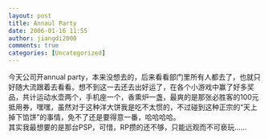 ```yaml
---
layout: post
title: Annaul Party
date: 2006-01-16 11:55
author: jiangdi2000
comments: true
categories: [Uncategorized]
---
```

<div id="msgcns!C840C88DA912213B!571" class="bvMsg"><div>今天公司开annual party，本来没想去的，后来看看部门里所有人都去了，也就只好随大流跟着去看看。想不到这一去还去出好运了，在各个小游戏中赢了好多奖品，共计运动水壶两个，手机座一个，香熏炉一盏，最爽的是那张必胜客的100元抵用券，嘿嘿，虽然对于这种洋大饼我是吃不太惯的，不过碰到这种正宗的“天上掉下馅饼”的事情，免不了还是要得意一番，哈哈哈哈。</div>
<div>其实我最想要的是那台PSP，可惜，RP攒的还不够，只能远观而不可亵玩……</div></div>
